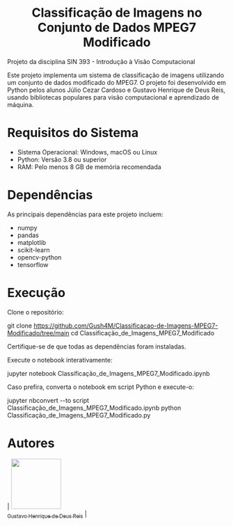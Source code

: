 <h1 align="center"> Classificação de Imagens no Conjunto de Dados MPEG7 Modificado </h1>
Projeto da disciplina SIN 393 - Introdução à Visão Computacional

Este projeto implementa um sistema de classificação de imagens utilizando um conjunto de dados modificado do MPEG7. O projeto foi desenvolvido em Python pelos alunos Júlio Cezar Cardoso e Gustavo Henrique de Deus Reis, usando bibliotecas populares para visão computacional e aprendizado de máquina.

# Requisitos do Sistema
 - Sistema Operacional: Windows, macOS ou Linux
 - Python: Versão 3.8 ou superior
 - RAM: Pelo menos 8 GB de memória recomendada

# Dependências
As principais dependências para este projeto incluem:
 - numpy
 - pandas
 - matplotlib
 - scikit-learn
 - opencv-python
 - tensorflow

# Execução
Clone o repositório:

git clone <https://github.com/Gush4M/Classificacao-de-Imagens-MPEG7-Modificado/tree/main>
cd Classificação_de_Imagens_MPEG7_Modificado

Certifique-se de que todas as dependências foram instaladas.

Execute o notebook interativamente:

jupyter notebook Classificação_de_Imagens_MPEG7_Modificado.ipynb

Caso prefira, converta o notebook em script Python e execute-o:

jupyter nbconvert --to script Classificação_de_Imagens_MPEG7_Modificado.ipynb
python Classificação_de_Imagens_MPEG7_Modificado.py

# Autores

| [<img loading="lazy" src="https://avatars.githubusercontent.com/u/37356058?v=4" width=115><br><sub>Gustavo Henrique de Deus Reis</sub>](https://github.com/Gush4M) |

